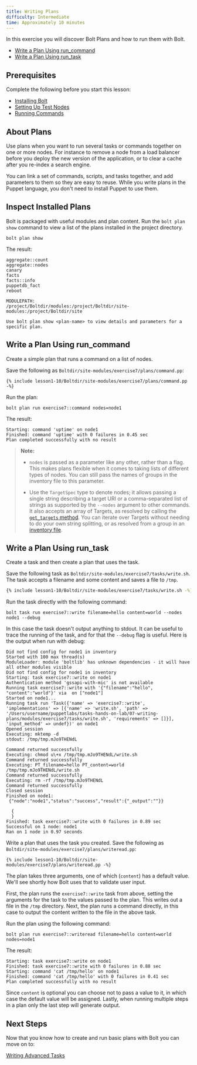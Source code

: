 ```yaml
---
title: Writing Plans
difficulty: Intermediate
time: Approximately 10 minutes
---
```


In this exercise you will discover Bolt Plans and how to run them with Bolt.

- [Write a Plan Using run_command](#write-a-plan-using-run_command)
- [Write a Plan Using run_task](#write-a-plan-using-run_task)

## Prerequisites
Complete the following before you start this lesson:

- [Installing Bolt](../01-installing-bolt)
- [Setting Up Test Nodes](../02-acquiring-nodes)
- [Running Commands](../03-running-commands)

## About Plans

Use plans when you want to run several tasks or commands together on one or more nodes. For instance to remove a node from a load balancer before you deploy the new version of the application, or to clear a cache after you re-index a search engine.

You can link a set of commands, scripts, and tasks together, and add parameters to them so they are easy to reuse. While you write plans in the Puppet language, you don't need to install Puppet to use them.

## Inspect Installed Plans

Bolt is packaged with useful modules and plan content. Run the `bolt plan show` command to view a list of the plans installed in the project directory.

```shell
bolt plan show
```

The result:

```plain
aggregate::count
aggregate::nodes
canary
facts
facts::info
puppetdb_fact
reboot

MODULEPATH:
/project/Boltdir/modules:/project/Boltdir/site-modules:/project/Boltdir/site

Use bolt plan show <plan-name> to view details and parameters for a specific plan.
```


## Write a Plan Using run_command

Create a simple plan that runs a command on a list of nodes.

Save the following as `Boltdir/site-modules/exercise7/plans/command.pp`:

```puppet
{% include lesson1-10/Boltdir/site-modules/exercise7/plans/command.pp -%}
```

Run the plan:

```shell
bolt plan run exercise7::command nodes=node1
```

The result:

```plain
Starting: command 'uptime' on node1
Finished: command 'uptime' with 0 failures in 0.45 sec
Plan completed successfully with no result
```

> **Note:**
>
> * `nodes` is passed as a parameter like any other, rather than a flag. This makes plans flexible when it comes to taking lists of different types of nodes. You can still pass the names of groups in the inventory file to this parameter.
>
> * Use the `TargetSpec` type to denote nodes; it allows passing a single string describing a target URI or a comma-separated list of strings as supported by the `--nodes` argument to other commands. It also accepts an array of Targets, as resolved by calling the [`get_targets` method](https://puppet.com/docs/bolt/latest/writing_plans.html#calling-basic-plan-functions). You can iterate over Targets without needing to do your own string splitting, or as resolved from a group in an [inventory file](https://puppet.com/docs/bolt/latest/inventory_file.html).


## Write a Plan Using run_task
Create a task and then create a plan that uses the task.

Save the following task as `Boltdir/site-modules/exercise7/tasks/write.sh`. The task accepts a filename and some content and saves a file to `/tmp`.

```bash
{% include lesson1-10/Boltdir/site-modules/exercise7/tasks/write.sh -%}
```

Run the task directly with the following command:

```shell
bolt task run exercise7::write filename=hello content=world --nodes node1 --debug
```

In this case the task doesn't output anything to stdout. It can be useful to trace the running of the task, and for that the `--debug` flag is useful. Here is the output when run with debug:

```plain
Did not find config for node1 in inventory
Started with 100 max thread(s)
ModuleLoader: module 'boltlib' has unknown dependencies - it will have all other modules visible
Did not find config for node1 in inventory
Starting: task exercise7::write on node1
Authentication method 'gssapi-with-mic' is not available
Running task exercise7::write with '{"filename":"hello", "content":"world"}' via  on ["node1"]
Started on node1...
Running task run 'Task({'name' => 'exercise7::write', 'implementations' => [{'name' => 'write.sh', 'path' => '/Users/username/puppetlabs/tasks-hands-on-lab/07-writing-plans/modules/exercise7/tasks/write.sh', 'requirements' => []}], 'input_method' => undef})' on node1
Opened session
Executing: mktemp -d
stdout: /tmp/tmp.mJo9THENdL

Command returned successfully
Executing: chmod u\+x /tmp/tmp.mJo9THENdL/write.sh
Command returned successfully
Executing: PT_filename=hello PT_content=world /tmp/tmp.mJo9THENdL/write.sh
Command returned successfully
Executing: rm -rf /tmp/tmp.mJo9THENdL
Command returned successfully
Closed session
Finished on node1:
 {"node":"node1","status":"success","result":{"_output":""}}

  {
  }
Finished: task exercise7::write with 0 failures in 0.89 sec
Successful on 1 node: node1
Ran on 1 node in 0.97 seconds
```

Write a plan that uses the task you created. Save the following as `Boltdir/site-modules/exercise7/plans/writeread.pp`:

```puppet
{% include lesson1-10/Boltdir/site-modules/exercise7/plans/writeread.pp -%}
```

The plan takes three arguments, one of which (`content`) has a default value. We'll see shortly how Bolt uses that to validate user input. 

First, the plan runs the `exercise7::write` task from above, setting the arguments for the task to the values passed to the plan. This writes out a file in the `/tmp` directory. Next, the plan runs a command directly, in this case to output the content written to the file in the above task.

Run the plan using the following command:

```shell
bolt plan run exercise7::writeread filename=hello content=world nodes=node1
```

The result:

```plain
Starting: task exercise7::write on node1
Finished: task exercise7::write with 0 failures in 0.88 sec
Starting: command 'cat /tmp/hello' on node1
Finished: command 'cat /tmp/hello' with 0 failures in 0.41 sec
Plan completed successfully with no result
```


Since `content` is optional you can choose not to pass a value to it, in which case the default value will be assigned. Lastly, when running multiple steps in a plan only the last step will generate output.


## Next Steps

Now that you know how to create and run basic plans with Bolt you can move on to:

[Writing Advanced Tasks](../08-writing-advanced-tasks)
